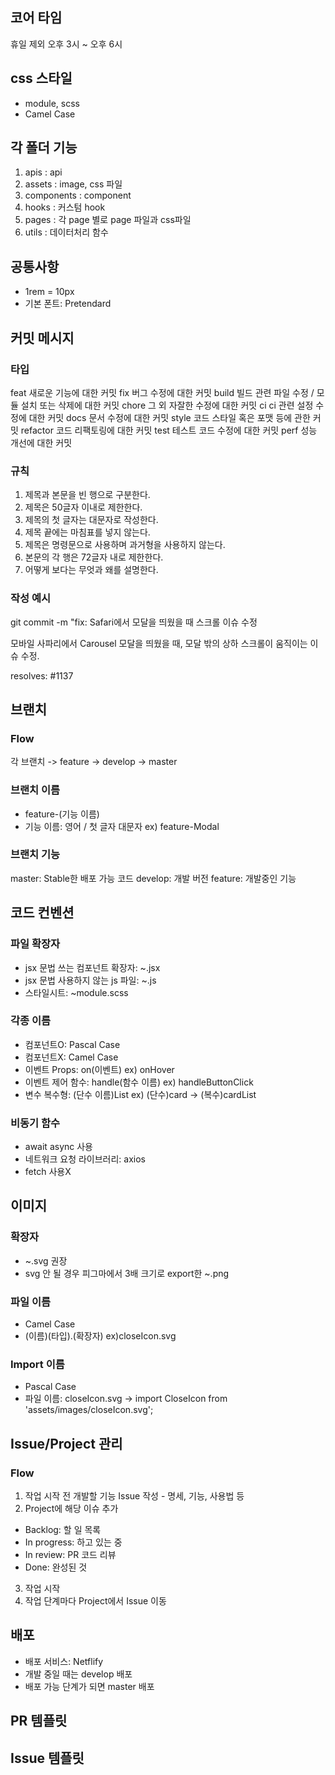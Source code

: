 ## 코어 타임
휴일 제외 오후 3시 ~ 오후 6시



## css 스타일

- module, scss
- Camel Case



## 각 폴더 기능

1. apis : api
2. assets : image, css 파일
3. components : component
4. hooks : 커스텀 hook
5. pages : 각 page 별로 page 파일과 css파일
6. utils : 데이터처리 함수



## 공통사항

- 1rem = 10px
- 기본 폰트: Pretendard
  


## 커밋 메시지

### 타입
feat	새로운 기능에 대한 커밋
fix	버그 수정에 대한 커밋
build	빌드 관련 파일 수정 / 모듈 설치 또는 삭제에 대한 커밋
chore	그 외 자잘한 수정에 대한 커밋
ci	ci 관련 설정 수정에 대한 커밋
docs	문서 수정에 대한 커밋
style	코드 스타일 혹은 포맷 등에 관한 커밋
refactor	코드 리팩토링에 대한 커밋
test	테스트 코드 수정에 대한 커밋
perf	성능 개선에 대한 커밋

### 규칙
1. 제목과 본문을 빈 행으로 구분한다.
2. 제목은 50글자 이내로 제한한다.
3. 제목의 첫 글자는 대문자로 작성한다.
4. 제목 끝에는 마침표를 넣지 않는다.
5. 제목은 명령문으로 사용하며 과거형을 사용하지 않는다.
6. 본문의 각 행은 72글자 내로 제한한다.
7. 어떻게 보다는 무엇과 왜를 설명한다.

### 작성 예시
git commit -m "fix: Safari에서 모달을 띄웠을 때 스크롤 이슈 수정

모바일 사파리에서 Carousel 모달을 띄웠을 때,
모달 밖의 상하 스크롤이 움직이는 이슈 수정.

resolves: #1137



## 브랜치

### Flow
각 브랜치 -> feature -> develop -> master

### 브랜치 이름

- feature-(기능 이름)
- 기능 이름: 영어 / 첫 글자 대문자 ex) feature-Modal

### 브랜치 기능
master: Stable한 배포 가능 코드
develop: 개발 버전
feature: 개발중인 기능



## 코드 컨벤션

### 파일 확장자
- jsx 문법 쓰는 컴포넌트 확장자: ~.jsx
- jsx 문법 사용하지 않는 js 파일: ~.js
- 스타일시트: ~module.scss

### 각종 이름
- 컴포넌트O: Pascal Case
- 컴포넌트X: Camel Case
- 이벤트 Props: on(이벤트) ex) onHover
- 이벤트 제어 함수: handle(함수 이름) ex) handleButtonClick
- 변수 복수형: (단수 이름)List ex) (단수)card -> (복수)cardList

### 비동기 함수
- await async 사용
- 네트워크 요청 라이브러리: axios
- fetch 사용X


## 이미지

### 확장자
- ~.svg 권장
- svg 안 될 경우 피그마에서 3배 크기로 export한 ~.png

### 파일 이름
- Camel Case
- (이름)(타입).(확장자) ex)closeIcon.svg

### Import 이름
- Pascal Case
- 파일 이름: closeIcon.svg -> import CloseIcon from 'assets/images/closeIcon.svg';



## Issue/Project 관리

### Flow
1. 작업 시작 전 개발할 기능 Issue 작성 - 명세, 기능, 사용법 등
2. Project에 해당 이슈 추가
  - Backlog: 할 일 목록
  - In progress: 하고 있는 중
  - In review: PR 코드 리뷰
  - Done: 완성된 것
3. 작업 시작
4. 작업 단계마다 Project에서 Issue 이동



## 배포

- 배포 서비스: Netflify
- 개발 중일 때는 develop 배포
- 배포 가능 단계가 되면 master 배포



## PR 템플릿


## Issue 템플릿











